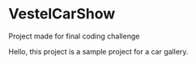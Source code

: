 # VestelCarShow
Project made for final coding challenge

Hello, this project is a sample project for a car gallery.


